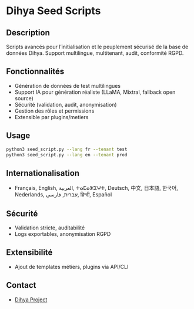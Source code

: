 # Dihya Seed Scripts

## Description
Scripts avancés pour l’initialisation et le peuplement sécurisé de la base de données Dihya. Support multilingue, multitenant, audit, conformité RGPD.

## Fonctionnalités
- Génération de données de test multilingues
- Support IA pour génération réaliste (LLaMA, Mixtral, fallback open source)
- Sécurité (validation, audit, anonymisation)
- Gestion des rôles et permissions
- Extensible par plugins/metiers

## Usage
```bash
python3 seed_script.py --lang fr --tenant test
python3 seed_script.py --lang en --tenant prod
```

## Internationalisation
- Français, English, العربية, ⵜⴰⵎⴰⵣⵉⵖⵜ, Deutsch, 中文, 日本語, 한국어, Nederlands, עברית, فارسی, हिन्दी, Español

## Sécurité
- Validation stricte, auditabilité
- Logs exportables, anonymisation RGPD

## Extensibilité
- Ajout de templates métiers, plugins via API/CLI

## Contact
- [Dihya Project](https://github.com/dihya-coding)
